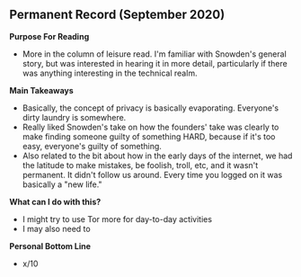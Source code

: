 ## Permanent Record (September 2020)
**Purpose For Reading**
- More in the column of leisure read. I'm familiar with Snowden's general story, but was interested in hearing it in more detail, particularly if there was anything interesting in the technical realm.
 
**Main Takeaways**
- Basically, the concept of privacy is basically evaporating. Everyone's dirty laundry is somewhere.
- Really liked Snowden's take on how the founders' take was clearly to make finding someone guilty of something HARD, because if it's too easy, everyone's guilty of something.
- Also related to the bit about how in the early days of the internet, we had the latitude to make mistakes, be foolish, troll, etc, and it wasn't permanent. It didn't follow us around. Every time you logged on it was basically a "new life."

**What can I do with this?**
- I might try to use Tor more for day-to-day activities
- I may also need to 

**Personal Bottom Line**
- x/10
<!--stackedit_data:
eyJoaXN0b3J5IjpbMTkyNTc4ODk2NCwtMTQyMTg2ODc0MSw3NT
Q2ODAyOF19
-->